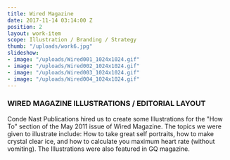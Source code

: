 ```yaml
---
title: Wired Magazine
date: 2017-11-14 03:14:00 Z
position: 2
layout: work-item
scope: Illustration / Branding / Strategy
thumb: "/uploads/work6.jpg"
slideshow:
- image: "/uploads/Wired001_1024x1024.gif"
- image: "/uploads/Wired002_1024x1024.gif"
- image: "/uploads/Wired003_1024x1024.gif"
- image: "/uploads/Wired004_1024x1024.gif"
---
```


### WIRED MAGAZINE ILLUSTRATIONS / EDITORIAL LAYOUT

Conde Nast Publications hired us to create some Illustrations for the "How To" section of the May 2011 issue of Wired Magazine. The topics we were given to illustrate include: How to take great self portraits, how to make crystal clear ice, and how to calculate you maximum heart rate (without vomiting). The Illustrations were also featured in GQ magazine.
